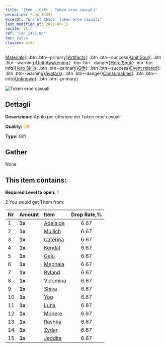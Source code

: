 ```yaml
---
title: "Item - Gift - Token eroe casuali"
permalink: /con_1435/
excerpt: "Era of Chaos  Token eroe casuali"
last_modified_at: 2021-06-15
locale: it
ref: "con_1435.md"
toc: false
classes: wide
---
```

 [Materials](/ItemsIT/){: .btn .btn--primary}[Artifacts](/ItemsIT/Artifacts/){: .btn .btn--success}[Unit Soul](/ItemsIT/UnitSoul/){: .btn .btn--warning}[Unit Awakening](/ItemsIT/UnitAwakening/){: .btn .btn--danger}[Hero Soul](/ItemsIT/HeroSoul/){: .btn .btn--info}[Hero Skill](/ItemsIT/HeroSkill/){: .btn .btn--primary}[Gift](/ItemsIT/Gift/){: .btn .btn--success}[Event related](/ItemsIT/Events/){: .btn .btn--warning}[Avatars](/ItemsIT/Avatars/){: .btn .btn--danger}[Consumables](/ItemsIT/Consumables/){: .btn .btn--info}[Unknown](/ItemsIT/Unknown/){: .btn .btn--primary}

 ![Token eroe casuali](/images/t/i_907049.png)

## Dettagli
 **Descrizione:** Aprilo per ottenere dei Token eroe casuali!

 **Quality:** <span style="color: #FF8C00">OK</span>

 **Type:** Gift

## Gather

  None

## This item contains:

 **Required Level to open:** 1

 2 You would get **1** item  from:

  | Nr | Amount |     Item    | Drop Rate,% |
  |:---|:-------|:------------|:---------:|
  | 1 |  **1x** | [Adelaide](/ItemsIT/her_359/) | 6.67 | 
  | 2 |  **1x** | [Mullich](/ItemsIT/her_360/) | 6.67 | 
  | 3 |  **1x** | [Caterina](/ItemsIT/her_361/) | 6.67 | 
  | 4 |  **1x** | [Kendal](/ItemsIT/her_363/) | 6.67 | 
  | 5 |  **1x** | [Gelu](/ItemsIT/her_366/) | 6.67 | 
  | 6 |  **1x** | [Mephala](/ItemsIT/her_367/) | 6.67 | 
  | 7 |  **1x** | [Ryland](/ItemsIT/her_368/) | 6.67 | 
  | 8 |  **1x** | [Vidomina](/ItemsIT/her_372/) | 6.67 | 
  | 9 |  **1x** | [Shiva](/ItemsIT/her_376/) | 6.67 | 
  | 10 |  **1x** | [Yog](/ItemsIT/her_377/) | 6.67 | 
  | 11 |  **1x** | [Luna](/ItemsIT/her_378/) | 6.67 | 
  | 12 |  **1x** | [Monere](/ItemsIT/her_379/) | 6.67 | 
  | 13 |  **1x** | [Rashka](/ItemsIT/her_384/) | 6.67 | 
  | 14 |  **1x** | [Zydar](/ItemsIT/her_385/) | 6.67 | 
  | 15 |  **1x** | [Jeddite](/ItemsIT/her_391/) | 6.67 | 
